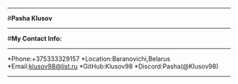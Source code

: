****
#**Pasha Klusov**
****
#**My Contact Info:**
****
*Phone:+375333329157
*Location:Baranovichi,Belarus
*Email:klusov98@list.ru
*GitHub:Klusov98
*Discord:Pasha(@Klusov98)
****